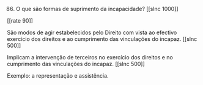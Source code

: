 86. O que são formas de suprimento da incapacidade?
[[slnc 1000]]

[[rate 90]]

São modos de agir estabelecidos pelo Direito com vista ao efectivo exercício dos direitos e ao cumprimento das vinculações do incapaz.
[[slnc 500]]

Implicam a intervenção de terceiros no exercício dos direitos e no cumprimento das vinculações do incapaz.
[[slnc 500]]

Exemplo: a representação e assistência.
